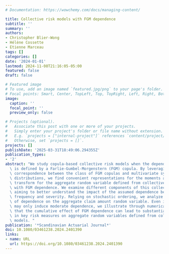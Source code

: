 ```yaml
---
# Documentation: https://wowchemy.com/docs/managing-content/

title: Collective risk models with FGM dependence
subtitle: ''
summary: ''
authors:
- Christopher Blier-Wong
- Hélène Cossette
- Etienne Marceau
tags: []
categories: []
date: '2024-01-01'
lastmod: 2024-11-08T21:16:05-05:00
featured: false
draft: false

# Featured image
# To use, add an image named `featured.jpg/png` to your page's folder.
# Focal points: Smart, Center, TopLeft, Top, TopRight, Left, Right, BottomLeft, Bottom, BottomRight.
image:
  caption: ''
  focal_point: ''
  preview_only: false

# Projects (optional).
#   Associate this post with one or more of your projects.
#   Simply enter your project's folder or file name without extension.
#   E.g. `projects = ["internal-project"]` references `content/project/deep-learning/index.md`.
#   Otherwise, set `projects = []`.
projects: []
publishDate: '2025-03-31T18:49:06.294355Z'
publication_types:
- '2'
abstract: "We study copula-based collective risk models when the dependence structure\
  \ is defined by a Farlie-Gumbel-Morgenstern (FGM) copula. By leveraging a one-to-one\
  \ correspondence between the class of FGM copulas and multivariate symmetric Bernoulli\
  \ distributions, we find convenient representations for the moments and Laplace-Stieltjes\
  \ transform for the aggregate random variable defined from collective risk models\
  \ with FGM dependence. We examine different components of this collective risk model,\
  \ aiming to better understand the impact of the assumed dependence between a claim's\
  \ frequency and severity. Relying on stochastic ordering, we analyze the impact\
  \ of dependence on the aggregate claim amount random variable. Even if the FGM copula\
  \ may only induce moderate dependence, we illustrate through numerical examples\
  \ that the cumulative effect of FGM dependence can lead to substantial variations\
  \ in key risk measures on aggregate random variables defined from collective risk\
  \ models. "
publication: '*Scandinavian Actuarial Journal*'
doi: 10.1080/03461238.2024.2401390
links:
- name: URL
  url: https://doi.org/10.1080/03461238.2024.2401390
---
```

